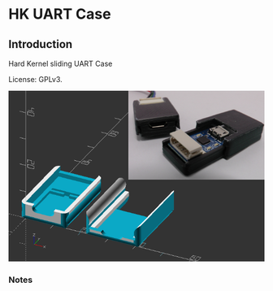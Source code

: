 # HK UART Case


## Introduction

Hard Kernel sliding UART Case

License: GPLv3.

![Image](hk_uart_case.png)

### Notes
